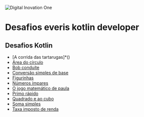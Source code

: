![Digital Inovation One](https://encrypted-tbn0.gstatic.com/images?q=tbn:ANd9GcSmiP6TnVOf7QDR2vmmy6vXSx4qN59DlN2NhhPz-g5jnXF85OOipElb_wxlaGeovYzmgfQ&usqp=CAU)


# Desafios everis kotlin developer

 ## Desafios Kotlin 
 
 * [A corrida das tartarugas]*() 
 * [Área do círculo]()
 * [Bob conduíte]()
 * [Conversão simples de base]()
 * [Figurinhas]()
 * [Números ímpares]()
 * [O jogo matemático de paula]()
 * [Primo rápido]()
 * [Quadrado e ao cubo]()
 * [Soma simples]()
 * [Taxa imposto de renda]()
